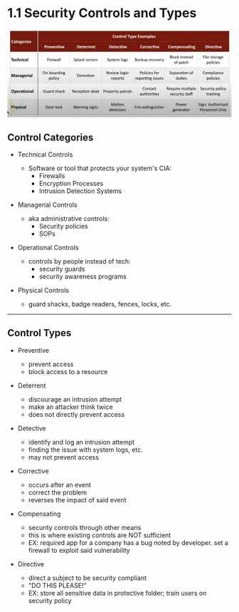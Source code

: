 # 1.1 Security Controls and Types 

![Security Control Types](./img/1.1.png)

## Control Categories
- Technical Controls
  - Software or tool that protects your system's CIA:
    - Firewalls
    - Encryption Processes
    - Intrusion Detection Systems

- Managerial Controls
  - aka administrative controls:
    - Security policies
    - SOPs

- Operational Controls
  - controls by people instead of tech:
    - security guards
    - security awareness programs

- Physical Controls
  - guard shacks, badge readers, fences, locks, etc.

---

## Control Types
- Preventive
  - prevent access
  - block access to a resource

- Deterrent 
  - discourage an intrusion attempt
  - make an attacker think twice
  - does not directly prevent access

- Detective
  - identify and log an intrusion attempt
  - finding the issue with system logs, etc.
  - may not prevent access

- Corrective
  - occurs after an event
  - correct the problem
  - reverses the impact of said event

- Compensating
  - security controls through other means
  - this is where existing controls are NOT sufficient
  - EX: required app for a company has a bug noted by developer. set a firewall to exploit said vulnerability

- Directive
  - direct a subject to be security compliant
  - "DO THIS PLEASE!"
  - EX: store all sensitive data in protective folder; train users on security policy


